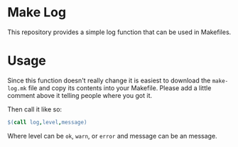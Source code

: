 # Make Log
This repository provides a simple log function that can be used in Makefiles.

# Usage
Since this function doesn't really change it is easiest to download the `make-log.mk` file and copy its contents into your Makefile. 
Please add a little comment above it telling people where you got it.

Then call it like so:
```Makefile
$(call log,level,message)
```
Where level can be `ok`, `warn`, or `error` and message can be an message.
